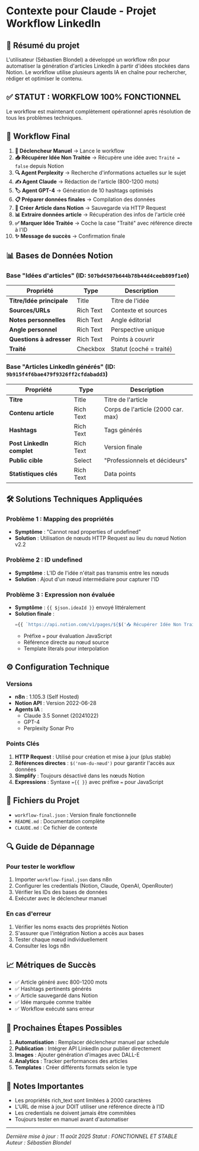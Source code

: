 # Contexte pour Claude - Projet Workflow LinkedIn

## 🎯 Résumé du projet

L'utilisateur (Sébastien Blondel) a développé un workflow n8n pour automatiser la génération d'articles LinkedIn à partir d'idées stockées dans Notion. Le workflow utilise plusieurs agents IA en chaîne pour rechercher, rédiger et optimiser le contenu.

## ✅ STATUT : WORKFLOW 100% FONCTIONNEL

Le workflow est maintenant complètement opérationnel après résolution de tous les problèmes techniques.

## 🔄 Workflow Final

1. **🚀 Déclencheur Manuel** → Lance le workflow
2. **📥 Récupérer Idée Non Traitée** → Récupère une idée avec `Traité = false` depuis Notion
3. **🔍 Agent Perplexity** → Recherche d'informations actuelles sur le sujet
4. **✍️ Agent Claude** → Rédaction de l'article (800-1200 mots)
5. **🏷️ Agent GPT-4** → Génération de 10 hashtags optimisés
6. **📋 Préparer données finales** → Compilation des données
7. **💾 Créer Article dans Notion** → Sauvegarde via HTTP Request
8. **📊 Extraire données article** → Récupération des infos de l'article créé
9. **✅ Marquer Idée Traitée** → Coche la case "Traité" avec référence directe à l'ID
10. **✨ Message de succès** → Confirmation finale

## 📊 Bases de Données Notion

### Base "Idées d'articles" (ID: `507bd4507b644b78b44d4ceeb809f1e0`)
| Propriété | Type | Description |
|-----------|------|-------------|
| **Titre/Idée principale** | Title | Titre de l'idée |
| **Sources/URLs** | Rich Text | Contexte et sources |
| **Notes personnelles** | Rich Text | Angle éditorial |
| **Angle personnel** | Rich Text | Perspective unique |
| **Questions à adresser** | Rich Text | Points à couvrir |
| **Traité** | Checkbox | Statut (coché = traité) |

### Base "Articles LinkedIn générés" (ID: `9b915f4f6bae479f9326ff2cfdabadd3`)
| Propriété | Type | Description |
|-----------|------|-------------|
| **Titre** | Title | Titre de l'article |
| **Contenu article** | Rich Text | Corps de l'article (2000 car. max) |
| **Hashtags** | Rich Text | Tags générés |
| **Post LinkedIn complet** | Rich Text | Version finale |
| **Public cible** | Select | "Professionnels et décideurs" |
| **Statistiques clés** | Rich Text | Data points |

## 🛠️ Solutions Techniques Appliquées

### Problème 1 : Mapping des propriétés
- **Symptôme** : "Cannot read properties of undefined"
- **Solution** : Utilisation de nœuds HTTP Request au lieu du nœud Notion v2.2

### Problème 2 : ID undefined
- **Symptôme** : L'ID de l'idée n'était pas transmis entre les nœuds
- **Solution** : Ajout d'un nœud intermédiaire pour capturer l'ID

### Problème 3 : Expression non évaluée
- **Symptôme** : `{{ $json.ideaId }}` envoyé littéralement
- **Solution finale** : 
  ```javascript
  ={{ `https://api.notion.com/v1/pages/${$('📥 Récupérer Idée Non Traitée').item.json.id}` }}
  ```
  - Préfixe `=` pour évaluation JavaScript
  - Référence directe au nœud source
  - Template literals pour interpolation

## ⚙️ Configuration Technique

### Versions
- **n8n** : 1.105.3 (Self Hosted)
- **Notion API** : Version 2022-06-28
- **Agents IA** :
  - Claude 3.5 Sonnet (20241022)
  - GPT-4
  - Perplexity Sonar Pro

### Points Clés
1. **HTTP Request** : Utilisé pour création et mise à jour (plus stable)
2. **Références directes** : `$('nom-du-nœud')` pour garantir l'accès aux données
3. **Simplify** : Toujours désactivé dans les nœuds Notion
4. **Expressions** : Syntaxe `={{ }}` avec préfixe `=` pour JavaScript

## 📁 Fichiers du Projet

- `workflow-final.json` : Version finale fonctionnelle
- `README.md` : Documentation complète
- `CLAUDE.md` : Ce fichier de contexte

## 🔍 Guide de Dépannage

### Pour tester le workflow
1. Importer `workflow-final.json` dans n8n
2. Configurer les credentials (Notion, Claude, OpenAI, OpenRouter)
3. Vérifier les IDs des bases de données
4. Exécuter avec le déclencheur manuel

### En cas d'erreur
1. Vérifier les noms exacts des propriétés Notion
2. S'assurer que l'intégration Notion a accès aux bases
3. Tester chaque nœud individuellement
4. Consulter les logs n8n

## 📈 Métriques de Succès

- ✅ Article généré avec 800-1200 mots
- ✅ Hashtags pertinents générés
- ✅ Article sauvegardé dans Notion
- ✅ Idée marquée comme traitée
- ✅ Workflow exécuté sans erreur

## 🚀 Prochaines Étapes Possibles

1. **Automatisation** : Remplacer déclencheur manuel par schedule
2. **Publication** : Intégrer API LinkedIn pour publier directement
3. **Images** : Ajouter génération d'images avec DALL-E
4. **Analytics** : Tracker performances des articles
5. **Templates** : Créer différents formats selon le type

## 📝 Notes Importantes

- Les propriétés rich_text sont limitées à 2000 caractères
- L'URL de mise à jour DOIT utiliser une référence directe à l'ID
- Les credentials ne doivent jamais être commitées
- Toujours tester en manuel avant d'automatiser

---

*Dernière mise à jour : 11 août 2025*
*Statut : FONCTIONNEL ET STABLE*
*Auteur : Sébastien Blondel*